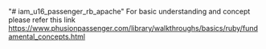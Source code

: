 "# iam_u16_passenger_rb_apache" 
For basic understanding and concept please refer this link 
https://www.phusionpassenger.com/library/walkthroughs/basics/ruby/fundamental_concepts.html